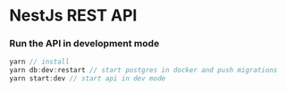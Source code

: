 # NestJs REST API

### Run the API in development mode

```javascript
yarn // install
yarn db:dev:restart // start postgres in docker and push migrations
yarn start:dev // start api in dev mode
```
